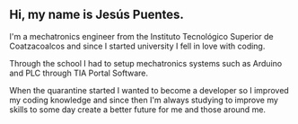 ## Hi, my name is Jesús Puentes.
I'm a mechatronics engineer from the Instituto Tecnológico Superior de Coatzacoalcos and since I started university I fell in love with coding.

Through the school I had to setup mechatronics systems such as Arduino and PLC through TIA Portal Software.

When the quarantine started I wanted to become a developer so I improved my coding knowledge and since then I'm always studying to improve my skills to some day create a better future for me and those around me.
